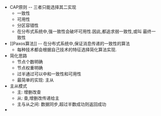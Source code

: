 - CAP原则 -- 三者只能选择其二实现
	- 一致性
	- 可用性
	- 分区容错性
	- 在分布式系统中,强一致性会破坏可用性.因此,都追求弱一致性,或叫 最终一致性
- [[Paxos算法]] -- 在分布式系统中,保证消息传递的一致性的算法
	- 每种技术都会根据自己技术的特征选择简化算法实现.
- 简化思路
	- 节点个数明确
	- 节点权重明确
	- 过半通过可以中和一致性和可用性
	- 最简单的实现: 主从
- 主从模式
	- 主: 增删改查
	- 从: 查,增删改传递给主
	- 主与从之间: 数据同步,超过半数成功则返回成功
-